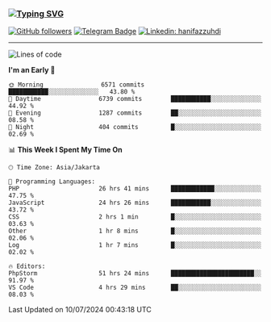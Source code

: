 ### [![Typing SVG](https://readme-typing-svg.herokuapp.com?font=lato&size=22&lines=Hi+There+👋)](https://git.io/typing-svg) 

[![GitHub followers](https://img.shields.io/github/followers/hanifazzuhdi?label=Follow&style=social)](https://github.com/hanifazzuhdi/?tab=follow) 
[![Telegram Badge](https://img.shields.io/badge/-hanif0198-blue?style=social&logo=telegram&link=https://www.t.me/hanif0198/)](https://www.t.me/hanif0198/) 
[![Linkedin: hanifazzuhdi](https://img.shields.io/badge/-hanifazzuhdi-blue?style=flat-square&logo=Linkedin&logoColor=white&link=https://www.linkedin.com/in/hanif-az-zuhdi-69688019b/)](https://www.linkedin.com/in/hanif-az-zuhdi-69688019b/) 

<hr/>

<!--START_SECTION:waka-->
![Lines of code](https://img.shields.io/badge/From%20Hello%20World%20I%27ve%20Written-58.5%20million%20lines%20of%20code-blue)

**I'm an Early 🐤** 

```text
🌞 Morning                6571 commits        ███████████░░░░░░░░░░░░░░   43.80 % 
🌆 Daytime                6739 commits        ███████████░░░░░░░░░░░░░░   44.92 % 
🌃 Evening                1287 commits        ██░░░░░░░░░░░░░░░░░░░░░░░   08.58 % 
🌙 Night                  404 commits         █░░░░░░░░░░░░░░░░░░░░░░░░   02.69 % 
```


📊 **This Week I Spent My Time On** 

```text
🕑︎ Time Zone: Asia/Jakarta

💬 Programming Languages: 
PHP                      26 hrs 41 mins      ████████████░░░░░░░░░░░░░   47.75 % 
JavaScript               24 hrs 26 mins      ███████████░░░░░░░░░░░░░░   43.72 % 
CSS                      2 hrs 1 min         █░░░░░░░░░░░░░░░░░░░░░░░░   03.63 % 
Other                    1 hr 8 mins         █░░░░░░░░░░░░░░░░░░░░░░░░   02.06 % 
Log                      1 hr 7 mins         █░░░░░░░░░░░░░░░░░░░░░░░░   02.02 % 

🔥 Editors: 
PhpStorm                 51 hrs 24 mins      ███████████████████████░░   91.97 % 
VS Code                  4 hrs 29 mins       ██░░░░░░░░░░░░░░░░░░░░░░░   08.03 % 
```


 Last Updated on 10/07/2024 00:43:18 UTC
<!--END_SECTION:waka-->
